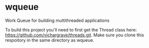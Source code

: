 wqueue
======

Work Queue for building multithreaded applications

To build this project you'll need to first get the Thread class here: https://github.com/vichargrave/threads.git. Make sure you clone this respoitory in the same directory as wqueue.
